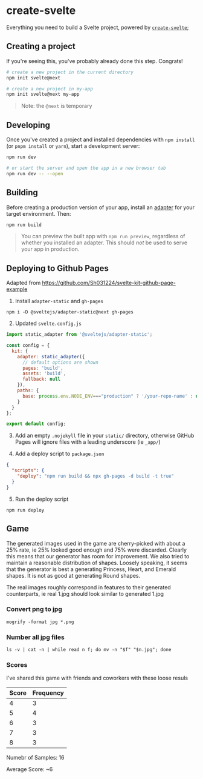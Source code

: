 # create-svelte

Everything you need to build a Svelte project, powered by [`create-svelte`](https://github.com/sveltejs/kit/tree/master/packages/create-svelte);

## Creating a project

If you're seeing this, you've probably already done this step. Congrats!

```bash
# create a new project in the current directory
npm init svelte@next

# create a new project in my-app
npm init svelte@next my-app
```

> Note: the `@next` is temporary

## Developing

Once you've created a project and installed dependencies with `npm install` (or `pnpm install` or `yarn`), start a development server:

```bash
npm run dev

# or start the server and open the app in a new browser tab
npm run dev -- --open
```

## Building

Before creating a production version of your app, install an [adapter](https://kit.svelte.dev/docs#adapters) for your target environment. Then:

```bash
npm run build
```

> You can preview the built app with `npm run preview`, regardless of whether you installed an adapter. This should _not_ be used to serve your app in production.



## Deploying to Github Pages

Adapted from https://github.com/Sh031224/svelte-kit-github-page-example

1. Install ```adapter-static``` and ```gh-pages```
```
npm i -D @sveltejs/adapter-static@next gh-pages
```

2. Updated ```svelte.config.js```
```js
import static_adapter from '@sveltejs/adapter-static';

const config = {
  kit: {
    adapter: static_adapter({
      // default options are shown
      pages: 'build',
      assets: 'build',
      fallback: null
    }),
    paths: {
      base: process.env.NODE_ENV==="production" ? '/your-repo-name' : undefined,
    }
  }
};

export default config;
```

3. Add an empty ```.nojekyll``` file in your ```static/``` directory, otherwise GitHub Pages will ignore files with a leading underscore (ie ```_app/```)

4. Add a deploy script to ```package.json```
```json
{
  "scripts": {
    "deploy": "npm run build && npx gh-pages -d build -t true"
  }
}
```

5. Run the deploy script
```
npm run deploy
```

## Game

The generated images used in the game are cherry-picked with about a 25% rate, ie 25% looked good enough and 75% were discarded. Clearly this means that our generator has room for improvement. We also tried to maintain a reasonable distribution of shapes. Loosely speaking, it seems that the generator is best a generating Princess, Heart, and Emerald shapes. It is not as good at generating Round shapes.

The real images roughly correspond in features to their generated counterparts, ie real 1.jpg should look similar to generated 1.jpg

### Convert png to jpg
```
mogrify -format jpg *.png
```

### Number all jpg files
```
ls -v | cat -n | while read n f; do mv -n "$f" "$n.jpg"; done
```

### Scores

I've shared this game with friends and coworkers with these loose resuls

| Score      | Frequency |
| ---------- | --------- |
| 4   | 3    |
| 5   | 4    |
| 6   | 3    |
| 7   | 3    |
| 8   | 3    |

Numebr of Samples: 16

Average Score: ~6
